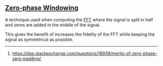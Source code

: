 ## [Zero-phase Windowing](#zero_phase_windowing)

A technique used when computing the [FFT](#fft) where the signal is split in half and zeros are added in the middle of the signal.

This gives the benefit of increases the fidelity of the FFT  while keeping the signal as symmetrical as possible.

---

1. https://dsp.stackexchange.com/questions/18938/merits-of-zero-phase-zero-padding/